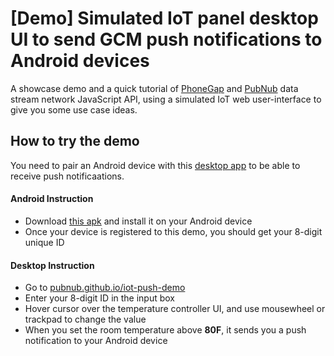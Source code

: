 # [Demo] Simulated IoT panel desktop UI to send GCM push notifications to Android devices

A showcase demo and a quick tutorial of [PhoneGap][pg] and [PubNub][pubnub] data stream network JavaScript API, using a simulated IoT web user-interface to give you some use case ideas.

## How to try the demo

You need to pair an Android device with this [desktop app][desktop] to be able to receive push notificaations.

#### Android Instruction

 - Download [this apk][apk] and install it on your Android device 
 - Once your device is registered to this demo, you should get your 8-digit unique ID

 #### Desktop Instruction

 - Go to [pubnub.github.io/iot-push-demo][desktop]
 - Enter your 8-digit ID in the input box
 - Hover cursor over the temperature controller UI, and use mousewheel or trackpad to change the value
 - When you set the room temperature above **80F**, it sends you a push notification to your Android device


[pg]: http://phonegap.com
[pubnub]: http://www.pubnub.com/docs/javascript/javascript-sdk.html
[desktop]: https://pubnub.github.io/iot-push-demo
[apk]: https://github.com/pubnub/iot-push-demo/releases/download/0.1/PushDemo-release-unsigned.apk
